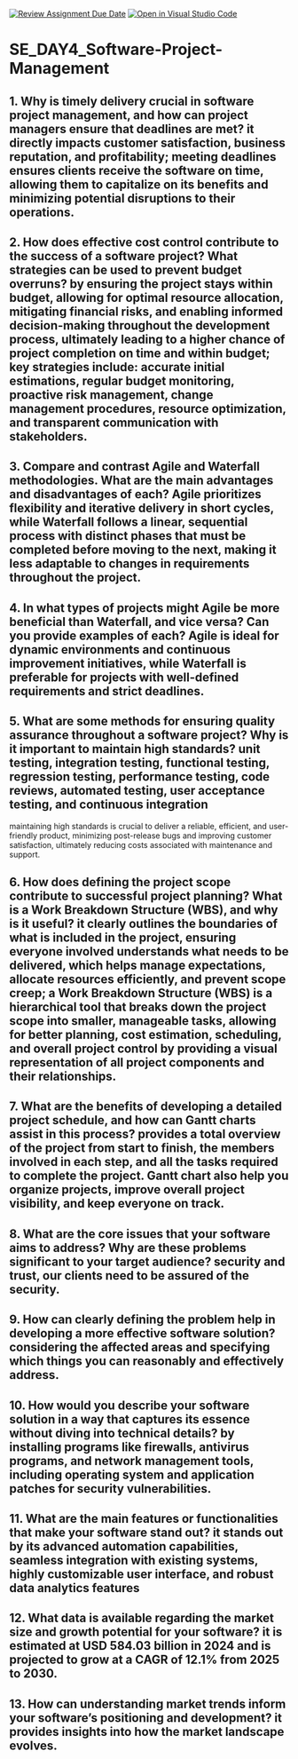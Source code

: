 [![Review Assignment Due Date](https://classroom.github.com/assets/deadline-readme-button-22041afd0340ce965d47ae6ef1cefeee28c7c493a6346c4f15d667ab976d596c.svg)](https://classroom.github.com/a/9pw6JKcu)
[![Open in Visual Studio Code](https://classroom.github.com/assets/open-in-vscode-2e0aaae1b6195c2367325f4f02e2d04e9abb55f0b24a779b69b11b9e10269abc.svg)](https://classroom.github.com/online_ide?assignment_repo_id=18415659&assignment_repo_type=AssignmentRepo)
# SE_DAY4_Software-Project-Management
## 1. Why is timely delivery crucial in software project management, and how can project managers ensure that deadlines are met? it directly impacts customer satisfaction, business reputation, and profitability; meeting deadlines ensures clients receive the software on time, allowing them to capitalize on its benefits and minimizing potential disruptions to their operations.

## 2. How does effective cost control contribute to the success of a software project? What strategies can be used to prevent budget overruns? by ensuring the project stays within budget, allowing for optimal resource allocation, mitigating financial risks, and enabling informed decision-making throughout the development process, ultimately leading to a higher chance of project completion on time and within budget; key strategies include: accurate initial estimations, regular budget monitoring, proactive risk management, change management procedures, resource optimization, and transparent communication with stakeholders. 

## 3. Compare and contrast Agile and Waterfall methodologies. What are the main advantages and disadvantages of each? Agile prioritizes flexibility and iterative delivery in short cycles, while Waterfall follows a linear, sequential process with distinct phases that must be completed before moving to the next, making it less adaptable to changes in requirements throughout the project.

## 4. In what types of projects might Agile be more beneficial than Waterfall, and vice versa? Can you provide examples of each? Agile is ideal for dynamic environments and continuous improvement initiatives, while Waterfall is preferable for projects with well-defined requirements and strict deadlines.

## 5. What are some methods for ensuring quality assurance throughout a software project? Why is it important to maintain high standards? unit testing, integration testing, functional testing, regression testing, performance testing, code reviews, automated testing, user acceptance testing, and continuous integration
maintaining high standards is crucial to deliver a reliable, efficient, and user-friendly product, minimizing post-release bugs and improving customer satisfaction, ultimately reducing costs associated with maintenance and support. 

## 6. How does defining the project scope contribute to successful project planning? What is a Work Breakdown Structure (WBS), and why is it useful? it clearly outlines the boundaries of what is included in the project, ensuring everyone involved understands what needs to be delivered, which helps manage expectations, allocate resources efficiently, and prevent scope creep; a Work Breakdown Structure (WBS) is a hierarchical tool that breaks down the project scope into smaller, manageable tasks, allowing for better planning, cost estimation, scheduling, and overall project control by providing a visual representation of all project components and their relationships. 

## 7. What are the benefits of developing a detailed project schedule, and how can Gantt charts assist in this process? provides a total overview of the project from start to finish, the members involved in each step, and all the tasks required to complete the project. Gantt chart also help you organize projects, improve overall project visibility, and keep everyone on track.

## 8. What are the core issues that your software aims to address? Why are these problems significant to your target audience? security and trust, our clients need to be assured of the security.

## 9. How can clearly defining the problem help in developing a more effective software solution? considering the affected areas and specifying which things you can reasonably and effectively address.

## 10. How would you describe your software solution in a way that captures its essence without diving into technical details? by installing programs like firewalls, antivirus programs, and network management tools, including operating system and application patches for security vulnerabilities.

## 11. What are the main features or functionalities that make your software stand out?  it stands out by its advanced automation capabilities, seamless integration with existing systems, highly customizable user interface, and robust data analytics features

## 12. What data is available regarding the market size and growth potential for your software? it is estimated at USD 584.03 billion in 2024 and is projected to grow at a CAGR of 12.1% from 2025 to 2030.

## 13. How can understanding market trends inform your software’s positioning and development? it provides insights into how the market landscape evolves.
